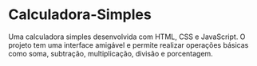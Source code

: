 # Calculadora-Simples
Uma calculadora simples desenvolvida com HTML, CSS e JavaScript. O projeto tem uma interface amigável e permite realizar operações básicas como soma, subtração, multiplicação, divisão e porcentagem.
